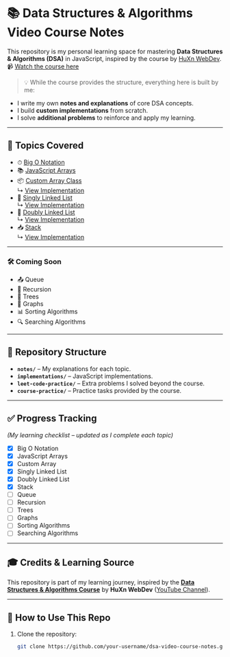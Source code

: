 # 📚 Data Structures & Algorithms Video Course Notes

This repository is my personal learning space for mastering **Data Structures & Algorithms (DSA)** in JavaScript, inspired by the course by [HuXn WebDev](https://www.youtube.com/@huxnwebdev).  
📹 [Watch the course here](https://youtu.be/wBtPGnVnA9g)  

> 💡 While the course provides the structure, everything here is built by me:
- I write my own **notes and explanations** of core DSA concepts.
- I build **custom implementations** from scratch.
- I solve **additional problems** to reinforce and apply my learning.


---

## 📖 Topics Covered
- ⏱ [Big O Notation](notes/big-o.md)
- 📚 [JavaScript Arrays](notes/array.md)
- 📦 [Custom Array Class](notes/custom-array.md)  
  ↳ [View Implementation](implementations/custom-array/CustomArray.js)
- 🔗 [Singly Linked List](notes/linked-list.md)  
  ↳ [View Implementation](implementations/linked-list/LinkedList.js)
- 🔗 [Doubly Linked List](notes/doubly-linked-list.md)  
  ↳ [View Implementation](implementations/doubly-linked-list/DoublyLinkedList.js)
- 📥 [Stack](notes/stack.md)  
  ↳ [View Implementation](implementations/stack/Stack.js)

---

### 🛠 Coming Soon
- 📤 Queue
- 🔁 Recursion
- 🌲 Trees
- 🧭 Graphs
- 📊 Sorting Algorithms
- 🔍 Searching Algorithms

---

## 📂 Repository Structure
- **`notes/`** – My explanations for each topic.
- **`implementations/`** – JavaScript implementations.
- **`leet-code-practice/`** – Extra problems I solved beyond the course.
- **`course-practice/`** – Practice tasks provided by the course.

---

## ✅ Progress Tracking
_(My learning checklist – updated as I complete each topic)_

- [x] Big O Notation
- [x] JavaScript Arrays
- [x] Custom Array
- [x] Singly Linked List
- [x] Doubly Linked List
- [x] Stack
- [ ] Queue
- [ ] Recursion
- [ ] Trees
- [ ] Graphs
- [ ] Sorting Algorithms
- [ ] Searching Algorithms

---

## 🎓 Credits & Learning Source
This repository is part of my learning journey, inspired by the **[Data Structures & Algorithms Course](https://youtu.be/wBtPGnVnA9g)** by **HuXn WebDev** ([YouTube Channel](https://www.youtube.com/@huxnwebdev)).

---

## 🚀 How to Use This Repo
1. Clone the repository:
   ```bash
   git clone https://github.com/your-username/dsa-video-course-notes.git
